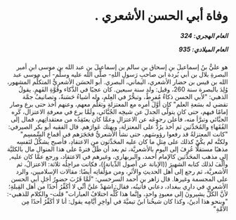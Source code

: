 <h1 dir="rtl">وفاة أبي الحسن الأشعري .</h1>

<h5 dir="rtl">العام الهجري:  324

العام الميلادي: 935

</h5>

<p dir="rtl">هو عليُّ بنُ إسماعيلَ بنِ إسحاق بنِ سالم بن إسماعيلَ بنِ عبد الله بن موسى ابنِ أمير البصرةِ بلال بن أبي بُردة ابن صاحبِ رَسولِ اللهِ- صلَّى الله عليه وسلَّم- أبي موسى عبد الله بن قيس بن حضار الأشعري، اليماني، البصري. أبو الحسَن الأشعريُّ المتكلِّم المشهور، وُلِدَ بالبصرة سنة 260، وقيل: ولد سنة سبعين. كان عجبًا في الذَّكاء وقُوَّةِ الفَهمِ. يقولُ الذهبي: "لأبي الحسن ذكاءٌ مُفرِطٌ، وتبحُّرٌ في العِلمِ، وله أشياءُ حَسَنةٌ، وتصانيفُ جمَّة تقضي له بسَعةِ العلم" كان أوَّلَ أمرِه مع المعتزلةِ وتعَلَّم معهم، وعنهم أخذ حتى برع وصار إمامًا فيهم، حتى كان يتولَّى الجدلَ عن شيخِه الجُبَّائي، ولَمَّا برع في معرفةِ الاعتزال، كَرِه الجبَّائي وتبرَّأ منه، فأعلن رجوعَه عن الاعتزالِ وعمَّا كان يعتَقِدُه من معتقداتِهم، فمال إلى الفُقَهاءِ والمُحَدِّثين ثم أخذ يرُدُّ على المعتزلة، ويهتك عَوارَهم. قال الفقيه أبو بكر الصيرفي: "كانت المعتزلةُ قد رفعوا رؤوسَهم، حتى نشأ الأشعريُّ فحَجَرَهم في أقماعِ السِّمسِم" ولكنَّه لم يكُنْ كذلك على مِثلِ ما كان عليه المحَدِّثون من الاعتقادِ، فأصبح يشكِّلُ لنَفسِه مذهبًا مستقلًّا عُرِفَ إلى اليوم بالأشعريَّة، ثم بعد أن ظَلَّ فترةً على هذا المنوال مال بالكليَّة إلى مذهب المحَدِّثين كالإمام أحمد، والبربهاري، وغيرهم في الاعتقاد، ورجع عمَّا كان عليه, وألَّفَ لذلك كتابه الشهيرَ ((الإبانة عن أصول الدِّيانة))، فكانت مراحِلُه ثلاثة: الاعتزالُ، ثم الأشعريَّة، ثم رجع إلى أهل الحديثِ والأثَرِ، ومن مؤلَّفاتِه أيضًا: مقالات الإسلاميين، والرد على المجسمة وغيرها. قال زاهر بن أحمد السرخسي: "لَمَّا قَرُبَ حضورُ أجَلِ أبي الحسن الأشعري في دارِي ببغداد، دعاني فأتيتُه، فقال: اشهَدْ عليَّ أنِّي لا أكَفِّرُ أحدًا من أهل القِبلةِ؛ لأنَّ الكُلَّ يشيرونَ إلى معبودٍ واحدٍ، وإنَّما هذا كُلُّه اختلافُ العبارات" قلت- والكلام للذهبي-: "وبنحو هذا أدينُ، وكذا كان شيخُنا ابنُ تيميَّةَ في أواخِرِ أيَّامِه يقول: أنا لا أكَفِّرُ أحدًا مِن الأمَّةِ"</p></br>
